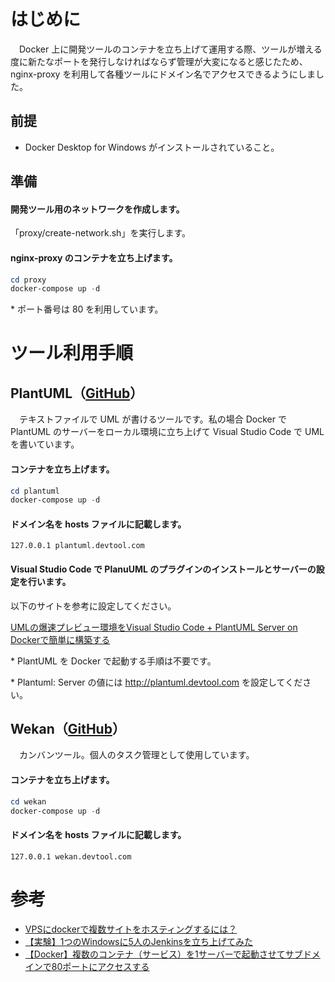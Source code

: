 # はじめに
　Docker 上に開発ツールのコンテナを立ち上げて運用する際、ツールが増える度に新たなポートを発行しなければならず管理が大変になると感じたため、nginx-proxy を利用して各種ツールにドメイン名でアクセスできるようにしました。



## 前提

* Docker Desktop for Windows がインストールされていること。



## 準備

#### 開発ツール用のネットワークを作成します。

「proxy/create-network.sh」を実行します。

#### nginx-proxy のコンテナを立ち上げます。

```powershell
cd proxy
docker-compose up -d
```

\* ポート番号は 80 を利用しています。



# ツール利用手順

## PlantUML（[GitHub](https://github.com/plantuml/plantuml-server)）

　テキストファイルで UML が書けるツールです。私の場合 Docker で PlantUML のサーバーをローカル環境に立ち上げて Visual Studio Code で UML を書いています。

#### コンテナを立ち上げます。

```powershell
cd plantuml
docker-compose up -d
```

#### ドメイン名を hosts ファイルに記載します。

```
127.0.0.1 plantuml.devtool.com
```

#### Visual Studio Code で PlanuUML のプラグインのインストールとサーバーの設定を行います。

以下のサイトを参考に設定してください。

[UMLの爆速プレビュー環境をVisual Studio Code + PlantUML Server on Dockerで簡単に構築する](https://dev.classmethod.jp/tool/plantuml-server-on-docker/)

\* PlantUML を Docker で起動する手順は不要です。

\* Plantuml: Server の値には http://plantuml.devtool.com を設定してください。



## Wekan（[GitHub](https://github.com/wekan/wekan)）

　カンバンツール。個人のタスク管理として使用しています。

#### コンテナを立ち上げます。

```powershell
cd wekan
docker-compose up -d
```

#### ドメイン名を hosts ファイルに記載します。

```
127.0.0.1 wekan.devtool.com
```



# 参考

* [VPSにdockerで複数サイトをホスティングするには？](https://suin.io/561)
* [【実験】1つのWindowsに5人のJenkinsを立ち上げてみた](https://www.taka-output-blog.com/multi-jenkins/)
* [【Docker】複数のコンテナ（サービス）を1サーバーで起動させてサブドメインで80ポートにアクセスする](https://qiita.com/at-946/items/dc8562346904cca2bb3b)

